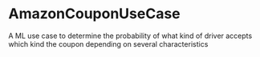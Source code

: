 # AmazonCouponUseCase
A ML use case to determine the probability of what kind of driver accepts which kind the coupon depending on several characteristics
